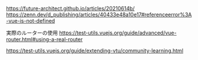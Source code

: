 https://future-architect.github.io/articles/20210614b/
https://zenn.dev/d_publishing/articles/40433e48a10e17#referenceerror%3A-vue-is-not-defined

<!-- 次やる -->

実際のルーターの使用
https://test-utils.vuejs.org/guide/advanced/vue-router.html#using-a-real-router

<!-- 下記は今回はやらない -->

https://test-utils.vuejs.org/guide/extending-vtu/community-learning.html
